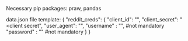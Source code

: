 Necessary pip packages:
praw, pandas

data.json file template:
{
    "reddit_creds": {
        "client_id": "<client id>",
    "client_secret": "<client secret",
    "user_agent": "<app name>",
    "username" : "<reddit user name>", #not mandatory
    "password" : "<reddit password>" #not mandatory
    }
}
